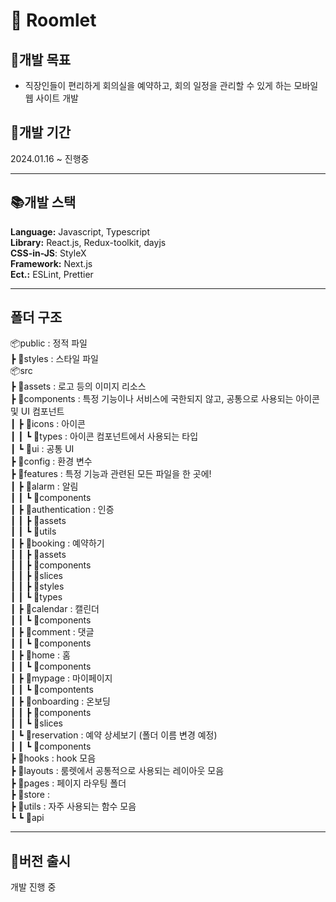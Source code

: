 # 👏 Roomlet

## 🎯개발 목표
- 직장인들이 편리하게 회의실을 예약하고, 회의 일정을 관리할 수 있게 하는 모바일 웹 사이트 개발

## 📆개발 기간
2024.01.16 ~ 진행중

---

## 📚개발 스택

**Language:** Javascript, Typescript  
**Library:** React.js, Redux-toolkit, dayjs   
**CSS-in-JS**: StyleX   
**Framework:** Next.js  
**Ect.:** ESLint, Prettier

---

## 폴더 구조
📦public : 정적 파일   
 ┣ 📂styles : 스타일 파일  
📦src  
 ┣ 📂assets : 로고 등의 이미지 리소스  
 ┣ 📂components : 특정 기능이나 서비스에 국한되지 않고, 공통으로 사용되는 아이콘 및 UI 컴포넌트  
 ┃ ┣ 📂icons : 아이콘  
 ┃ ┃ ┗ 📂types : 아이콘 컴포넌트에서 사용되는 타입  
 ┃ ┗ 📂ui : 공통 UI  
 ┣ 📂config : 환경 변수    
 ┣ 📂features : 특정 기능과 관련된 모든 파일을 한 곳에!  
 ┃ ┣ 📂alarm : 알림  
 ┃ ┃ ┗ 📂components  
 ┃ ┣ 📂authentication : 인증  
 ┃ ┃ ┣ 📂assets  
 ┃ ┃ ┗ 📂utils  
 ┃ ┣ 📂booking : 예약하기  
 ┃ ┃ ┣ 📂assets  
 ┃ ┃ ┣ 📂components  
 ┃ ┃ ┣ 📂slices  
 ┃ ┃ ┣ 📂styles  
 ┃ ┃ ┗ 📂types  
 ┃ ┣ 📂calendar : 캘린더  
 ┃ ┃ ┗ 📂components  
 ┃ ┣ 📂comment : 댓글  
 ┃ ┃ ┗ 📂components  
 ┃ ┣ 📂home : 홈  
 ┃ ┃ ┗ 📂components  
 ┃ ┣ 📂mypage : 마이페이지  
 ┃ ┃ ┗ 📂compontents  
 ┃ ┣ 📂onboarding : 온보딩  
 ┃ ┃ ┣ 📂components  
 ┃ ┃ ┗ 📂slices  
 ┃ ┗ 📂reservation : 예약 상세보기 (폴더 이름 변경 예정)  
 ┃ ┃ ┗ 📂components  
 ┣ 📂hooks : hook 모음  
 ┣ 📂layouts : 룸렛에서 공통적으로 사용되는 레이아웃 모음  
 ┣ 📂pages : 페이지 라우팅 폴더  
 ┣ 📂store :   
 ┣ 📂utils : 자주 사용되는 함수 모음  
 ┗ ┗ 📂api  
 
---

## 📝버전 출시

개발 진행 중
